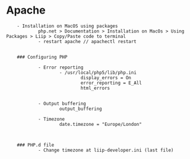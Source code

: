 # Apache

		- Installation on MacOS using packages
				php.net > Documentation > Installation on MacOs > Using Packages > Liip > Copy/Paste code to terminal
				- restart apache // apachectl restart


		### Configuring PHP

				- Error reporting
						- /usr/local/php5/lib/php.ini
								display_errors = On
								error_reporting = E_All
								html_errors


				- Output buffering
						output_buffering

				- Timezone
						date.timezone = "Europe/London"

		

		### PHP.d file
				- Change timezone at liip-developer.ini (last file)


